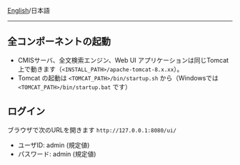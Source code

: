[English](https://github.com/NemakiWare/NemakiWare/wiki/Run-applications)/日本語
***

## 全コンポーネントの起動
* CMISサーバ、全文検索エンジン、Web UI アプリケーションは同じTomcat上で動きます（`<INSTALL_PATH>/apache-tomcat-8.x.xx`）。  
* Tomcat の起動は `<TOMCAT_PATH>/bin/startup.sh` から（Windowsでは `<TOMCAT_PATH>/bin/startup.bat` です）

## ログイン
ブラウザで次のURLを開きます `http://127.0.0.1:8080/ui/`
* ユーザID: admin (規定値)
* パスワード: admin (規定値)

